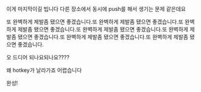 이게 마지막이길 빕니다 다른 장소에서 동시에 push를 해서 생기는 문제 같은데요

또 완벽하게 제발좀 됐으면 좋겠습니다.또 완벽하게 제발좀 됐으면 좋겠습니다.또 완벽하게 제발좀 됐으면 좋겠습니다.또 완벽하게 제발좀 됐으면 좋겠습니다.또 완벽하게 제발좀 됐으면 좋겠습니다.또 완벽하게 제발좀 됐으면 좋겠습니다.또 완벽하게 제발좀 됐으면 좋겠습니다.



오 드디어 되나요되나요????

왜 hotkey가 날라가죠
어렵습니다


완성!